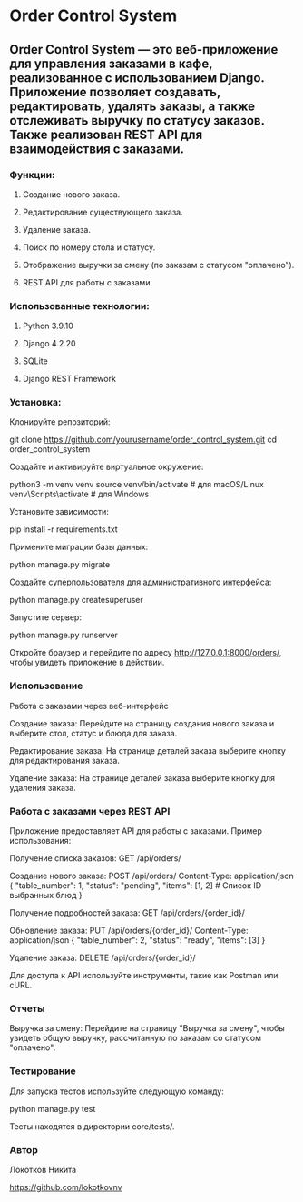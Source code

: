 # Order Control System

## Order Control System — это веб-приложение для управления заказами в кафе, реализованное с использованием Django. Приложение позволяет создавать, редактировать, удалять заказы, а также отслеживать выручку по статусу заказов. Также реализован REST API для взаимодействия с заказами.

### Функции:

1. Создание нового заказа.

2. Редактирование существующего заказа.

3. Удаление заказа.

4. Поиск по номеру стола и статусу.

5. Отображение выручки за смену (по заказам с статусом "оплачено").

6. REST API для работы с заказами.

### Использованные технологии: 

1. Python 3.9.10

2. Django 4.2.20

3. SQLite

4. Django REST Framework

### Установка:

Клонируйте репозиторий:

git clone https://github.com/yourusername/order_control_system.git cd order_control_system

Создайте и активируйте виртуальное окружение:

python3 -m venv venv source venv/bin/activate # для macOS/Linux venv\Scripts\activate # для Windows

Установите зависимости:

pip install -r requirements.txt

Примените миграции базы данных:

python manage.py migrate

Создайте суперпользователя для административного интерфейса:

python manage.py createsuperuser

Запустите сервер:

python manage.py runserver

Откройте браузер и перейдите по адресу http://127.0.0.1:8000/orders/, чтобы увидеть приложение в действии.

### Использование

Работа с заказами через веб-интерфейс

Создание заказа: Перейдите на страницу создания нового заказа и выберите стол, статус и блюда для заказа.

Редактирование заказа: На странице деталей заказа выберите кнопку для редактирования заказа.

Удаление заказа: На странице деталей заказа выберите кнопку для удаления заказа.

### Работа с заказами через REST API

Приложение предоставляет API для работы с заказами. Пример использования:

Получение списка заказов: GET /api/orders/

Создание нового заказа: POST /api/orders/ Content-Type: application/json { "table_number": 1, "status": "pending", "items": [1, 2] # Список ID выбранных блюд }

Получение подробностей заказа: GET /api/orders/{order_id}/

Обновление заказа: PUT /api/orders/{order_id}/ Content-Type: application/json { "table_number": 2, "status": "ready", "items": [3] }

Удаление заказа: DELETE /api/orders/{order_id}/

Для доступа к API используйте инструменты, такие как Postman или cURL.

### Отчеты

Выручка за смену: Перейдите на страницу "Выручка за смену", чтобы увидеть общую выручку, рассчитанную по заказам со статусом "оплачено".

### Тестирование

Для запуска тестов используйте следующую команду:

python manage.py test

Тесты находятся в директории core/tests/.

### Автор

Локотков Никита

https://github.com/lokotkovnv